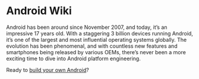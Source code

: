 # Android Wiki
Android has been around since November 2007, and today, it’s an impressive 17 years old. With a staggering 3 billion devices running Android, it’s one of the largest and most influential operating systems globally. The evolution has been phenomenal, and with countless new features and smartphones being released by various OEMs, there’s never been a more exciting time to dive into Android platform engineering.

Ready to [build your own Android](platform/aosp/getting-started.md)?
